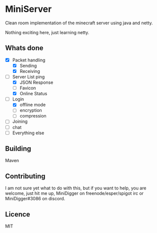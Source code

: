 # MiniServer

Clean room implementation of the minecraft server using java and netty.

Nothing exciting here, just learning netty.

## Whats done

- [x] Packet handling
  - [x] Sending
  - [x] Receiving
- [ ] Server List ping
  - [x] JSON Response
  - [ ] Favicon
  - [x] Online Status
- [ ] Login
  - [x] offline mode
  - [ ] encryption
  - [ ] compression
- [ ] Joining
- [ ] chat
- [ ] Everything else
  
## Building

Maven

## Contributing

I am not sure yet what to do with this, but if you want to help, you are welcome,
 just hit me up, MiniDigger on freenode/esper/spigot irc or MiniDigger#3086 on discord.

## Licence

MIT
